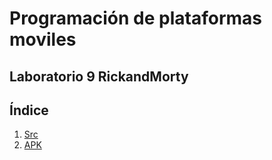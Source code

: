 # Programación de plataformas moviles
## Laboratorio 9 RickandMorty


## Índice
1. [Src](https://github.com/Kojimena/PM-RICK-MORTY/tree/Laboratorio8/app/src)
2. [APK](https://github.com/Kojimena/PM-RICK-MORTY/blob/Laboratorio9/APKS/LAB9%20app-debug.apk)
